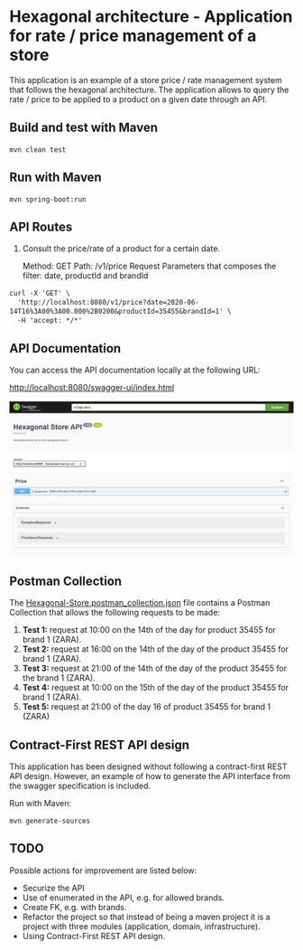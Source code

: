 # Hexagonal architecture - Application for rate / price management of a store

This application is an example of a store price / rate management system that follows the hexagonal architecture. The application allows to query the rate / price to be applied to a product on a given date through an API.

## Build and test with Maven
````
mvn clean test
````

## Run with Maven
````
mvn spring-boot:run
````

## API Routes

1.	Consult the price/rate of a product for a certain date.

	Method: GET
	Path: /v1/price
	Request Parameters that composes the filter: date, productId and brandId

````
curl -X 'GET' \
  'http://localhost:8080/v1/price?date=2020-06-14T16%3A00%3A00.000%2B0200&productId=35455&brandId=1' \
  -H 'accept: */*'
````

## API Documentation
You can access the API documentation locally at the following URL:

[http://localhost:8080/swagger-ui/index.html](http://localhost:8080/swagger-ui/index.html)

![Preview](img/openapi-swagger-ui.PNG)

## Postman Collection
The [Hexagonal-Store.postman_collection.json](Hexagonal-Store.postman_collection.json) file contains a Postman Collection that allows the following requests to be made:

1. 	**Test 1:** request at 10:00 on the 14th of the day for product 35455 for brand 1 (ZARA).
2. 	**Test 2:** request at 16:00 on the 14th of the day of the product 35455 for brand 1 (ZARA).
3. 	**Test 3:** request at 21:00 of the 14th of the day of the product 35455 for the brand 1 (ZARA).
4. 	**Test 4:** request at 10:00 on the 15th of the day of the product 35455 for brand 1 (ZARA).
5. 	**Test 5:** request at 21:00 of the day 16 of product 35455 for brand 1 (ZARA)

## Contract-First REST API design
This application has been designed without following a contract-first REST API design. However, an example of how to generate the API interface from the swagger specification is included. 

Run with Maven:

````
mvn generate-sources
````

## TODO
Possible actions for improvement are listed below:

*	Securize the API
*	Use of enumerated in the API, e.g. for allowed brands.
*	Create FK, e.g. with brands.
*	Refactor the project so that instead of being a maven project it is a project with three modules (application, domain, infrastructure).
*	Using Contract-First REST API design.

